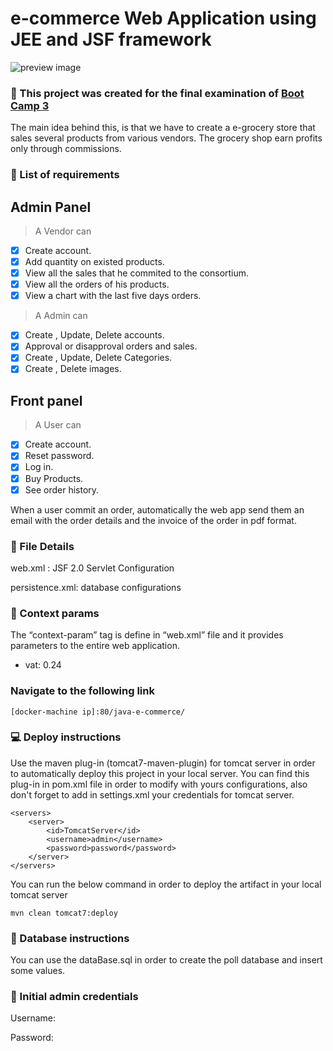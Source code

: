 # e-commerce Web Application using JEE and JSF framework
![preview image](https://raw.githubusercontent.com/mixaverros88/java-e-commerce/master/src/main/resources/e-commerce.jpg)

### :ghost: This project was created for the final examination of  [Boot Camp 3](https://www.afdemp.org/%CF%84%CE%BF-coding-bootcamp-3-%CE%BE%CE%B5%CE%BA%CE%AF%CE%BD%CE%B7%CF%83%CE%B5/)

The main idea behind this, is that we have to create a e-grocery store that sales several products from various vendors.
The grocery shop earn profits only through commissions.
### :pencil: List of requirements

## Admin Panel ##
> A Vendor can
- [x] Create account.
- [x] Add quantity on existed products.
- [x] View all the sales that he commited to the consortium.
- [x] View all the orders of his products.
- [x] View a chart with the last five days orders.

> A Admin can
- [x] Create , Update, Delete accounts.
- [x] Approval or disapproval orders and sales.
- [x] Create , Update, Delete Categories.
- [x] Create , Delete images.

## Front panel ##
> A User can 
- [x] Create account.
- [x] Reset password.
- [x] Log in.
- [x] Buy Products.
- [x] See order history.

When a user commit an order, automatically the web app send them an email with the order details and the invoice of the order in pdf format.

### :file_folder: File Details ###
web.xml : JSF 2.0 Servlet Configuration  

persistence.xml: database configurations

### :paperclip: Context params ###
The “context-param” tag is define in “web.xml” file and it provides parameters to the entire web application.
* vat: 0.24

### Navigate to the following link ###
```
[docker-machine ip]:80/java-e-commerce/
```

### :computer: Deploy instructions ###
Use the maven plug-in (tomcat7-maven-plugin) for tomcat server in order to automatically deploy this project in your local server. You can find this plug-in in pom.xml file in order to modify with yours configurations, also don't forget to add in settings.xml your credentials for tomcat server.
```
<servers>
    <server>
        <id>TomcatServer</id>
        <username>admin</username>
        <password>password</password>
    </server>
</servers>
```
You can run the below command in order to deploy the artifact in your local tomcat server
```
mvn clean tomcat7:deploy
```
### :scroll: Database instructions ###
You can use the dataBase.sql in order to create the poll database and insert some values.

### :passport_control: Initial admin credentials ###
Username: 

Password:
